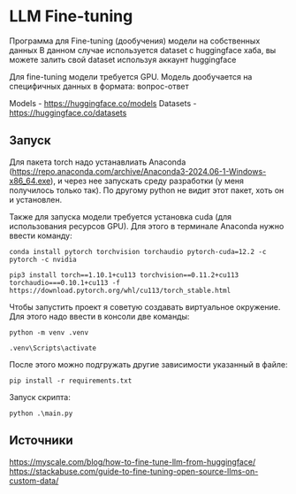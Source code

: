 # LLM Fine-tuning
Программа для Fine-tuning (дообучения) модели на собственных данных
В данном случае используется dataset с huggingface хаба, вы можете залить свой dataset используя аккаунт huggingface

Для finе-tuning модели требуется GPU. 
Модель дообучается на специфичных данных в формата: вопрос-ответ

Models - https://huggingface.co/models
Datasets - https://huggingface.co/datasets

## Запуск
Для пакета torch надо устанавлиать Anaconda (https://repo.anaconda.com/archive/Anaconda3-2024.06-1-Windows-x86_64.exe), и через нее запускать среду разработки (у меня получилось только так). 
По другому python не видит этот пакет, хоть он и установлен.

Также для запуска модели требуется установка cuda (для использования ресурсов GPU).
Для этого в терминале Anaconda нужно ввести команду:

```conda install pytorch torchvision torchaudio pytorch-cuda=12.2 -c pytorch -c nvidia```

```pip3 install torch==1.10.1+cu113 torchvision==0.11.2+cu113 torchaudio===0.10.1+cu113 -f https://download.pytorch.org/whl/cu113/torch_stable.html```

Чтобы запустить проект я советую создавать виртуальное окружение. 
Для этого надо ввести в консоли две команды:

```python -m venv .venv```

```.venv\Scripts\activate```

После этого можно подгружать другие зависимости указанный в файле:

```pip install -r requirements.txt```

Запуск скрипта:

```python .\main.py```

## Источники
https://myscale.com/blog/how-to-fine-tune-llm-from-huggingface/
https://stackabuse.com/guide-to-fine-tuning-open-source-llms-on-custom-data/